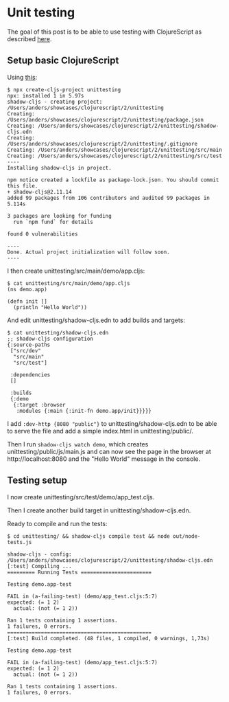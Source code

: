 # Unit testing

The goal of this post is to be able to use testing with ClojureScript as described [here](https://shadow-cljs.github.io/docs/UsersGuide.html#_testing).

## Setup basic ClojureScript

Using [this](https://github.com/thheller/shadow-cljs#quick-start):

```console
$ npx create-cljs-project unittesting
npx: installed 1 in 5.97s
shadow-cljs - creating project: /Users/anders/showcases/clojurescript/2/unittesting
Creating: /Users/anders/showcases/clojurescript/2/unittesting/package.json
Creating: /Users/anders/showcases/clojurescript/2/unittesting/shadow-cljs.edn
Creating: /Users/anders/showcases/clojurescript/2/unittesting/.gitignore
Creating: /Users/anders/showcases/clojurescript/2/unittesting/src/main
Creating: /Users/anders/showcases/clojurescript/2/unittesting/src/test
----
Installing shadow-cljs in project.

npm notice created a lockfile as package-lock.json. You should commit this file.
+ shadow-cljs@2.11.14
added 99 packages from 106 contributors and audited 99 packages in 5.114s

3 packages are looking for funding
  run `npm fund` for details

found 0 vulnerabilities

----
Done. Actual project initialization will follow soon.
----
```

I then create unittesting/src/main/demo/app.cljs:
```console
$ cat unittesting/src/main/demo/app.cljs
(ns demo.app)

(defn init []
  (println "Hello World"))
```

And edit unittesting/shadow-cljs.edn to add builds and targets:
```console
$ cat unittesting/shadow-cljs.edn
;; shadow-cljs configuration
{:source-paths
 ["src/dev"
  "src/main"
  "src/test"]

 :dependencies
 []

 :builds
 {:demo
  {:target :browser
   :modules {:main {:init-fn demo.app/init}}}}}
```

I add `:dev-http {8080 "public"}` to unittesting/shadow-cljs.edn to be able to serve the file and add a simple index.html in unittesting/public/.

Then I run `shadow-cljs watch demo`, which creates unittesting/public/js/main.js and can now see the page in the browser at http://localhost:8080 and the "Hello World" message in the console.

## Testing setup

I now create unittesting/src/test/demo/app_test.cljs.

Then I create another build target in unittesting/shadow-cljs.edn.

Ready to compile and run the tests:
```console
$ cd unittesting/ && shadow-cljs compile test && node out/node-tests.js

shadow-cljs - config: /Users/anders/showcases/clojurescript/2/unittesting/shadow-cljs.edn
[:test] Compiling ...
========= Running Tests =======================

Testing demo.app-test

FAIL in (a-failing-test) (demo/app_test.cljs:5:7)
expected: (= 1 2)
  actual: (not (= 1 2))

Ran 1 tests containing 1 assertions.
1 failures, 0 errors.
===============================================
[:test] Build completed. (48 files, 1 compiled, 0 warnings, 1,73s)

Testing demo.app-test

FAIL in (a-failing-test) (demo/app_test.cljs:5:7)
expected: (= 1 2)
  actual: (not (= 1 2))

Ran 1 tests containing 1 assertions.
1 failures, 0 errors.
```
